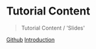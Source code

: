 
# Tutorial Content

> Tutorial Content / 'Slides'

[Github](https://github.com/BraedonWooding/CompTutoring)
[Introduction](_introduction)
